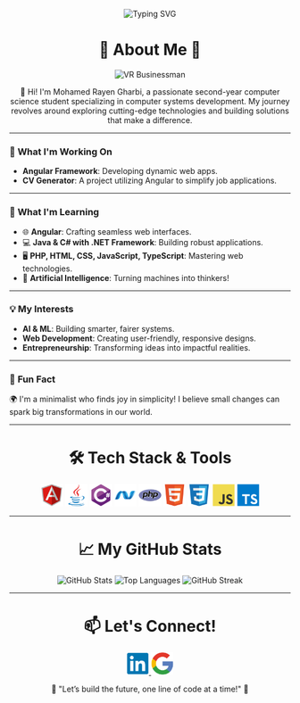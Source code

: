 <p align="center"> 
  <img src="https://readme-typing-svg.herokuapp.com?color=0C93D6&center=true&vCenter=true&width=500&lines=Hello+%F0%9F%91%8B,+I'm+Mohamed+Rayen+Gharbi!;+Tech+Enthusiast+%7C+Aspiring+Software+Engineer;Welcome+to+my+GitHub+Universe!" alt="Typing SVG">
</p>

<h1 align="center">🌟 About Me 🌟</h1>

<p align="center">
  <img src="3d-business-man-wearing-vr-glasses-at-his-desk.png" alt="VR Businessman" width="300">
</p>

<p align="center">👋 Hi! I'm Mohamed Rayen Gharbi, a passionate second-year computer science student specializing in computer systems development. My journey revolves around exploring cutting-edge technologies and building solutions that make a difference.</p>

---

### 🚀 **What I'm Working On**
- **Angular Framework**: Developing dynamic web apps.  
- **CV Generator**: A project utilizing Angular to simplify job applications.

---

### 🧠 **What I'm Learning**
- 🌐 **Angular**: Crafting seamless web interfaces.  
- 💻 **Java & C# with .NET Framework**: Building robust applications.  
- 🖥️ **PHP, HTML, CSS, JavaScript, TypeScript**: Mastering web technologies.  
- 🤖 **Artificial Intelligence**: Turning machines into thinkers!  

---

### 💡 **My Interests**
- **AI & ML**: Building smarter, fairer systems.  
- **Web Development**: Creating user-friendly, responsive designs.  
- **Entrepreneurship**: Transforming ideas into impactful realities.  

---

### 🌟 **Fun Fact**
🌍 I'm a minimalist who finds joy in simplicity! I believe small changes can spark big transformations in our world.

---

<h1 align="center">🛠️ Tech Stack & Tools</h1>

<p align="center">
  <img src="https://raw.githubusercontent.com/devicons/devicon/master/icons/angularjs/angularjs-original.svg" alt="Angular" width="40" height="40"/>  
  <img src="https://raw.githubusercontent.com/devicons/devicon/master/icons/java/java-original.svg" alt="Java" width="40" height="40"/> 
  <img src="https://raw.githubusercontent.com/devicons/devicon/master/icons/csharp/csharp-original.svg" alt="C#" width="40" height="40"/> 
  <img src="https://raw.githubusercontent.com/devicons/devicon/master/icons/dot-net/dot-net-original.svg" alt=".NET" width="40" height="40"/> 
  <img src="https://raw.githubusercontent.com/devicons/devicon/master/icons/php/php-original.svg" alt="PHP" width="40" height="40"/>  
  <img src="https://raw.githubusercontent.com/devicons/devicon/master/icons/html5/html5-original.svg" alt="HTML" width="40" height="40"/> 
  <img src="https://raw.githubusercontent.com/devicons/devicon/master/icons/css3/css3-original.svg" alt="CSS" width="40" height="40"/> 
  <img src="https://raw.githubusercontent.com/devicons/devicon/master/icons/javascript/javascript-original.svg" alt="JavaScript" width="40" height="40"/> 
  <img src="https://raw.githubusercontent.com/devicons/devicon/master/icons/typescript/typescript-original.svg" alt="TypeScript" width="40" height="40"/> 
</p>

---

<h1 align="center">📈 My GitHub Stats</h1>

<div align="center">
  <img src="https://github-readme-      stats.vercel.app/apiusername=rayenmohad&show_icons=true&theme=react&hide_border=true&count_private=true" alt="GitHub Stats" />
 <img src="https://github-readme-stats.vercel.app/api/top-langs/?username=rayenmohad&layout=compact&theme=react&hide_border=true" alt="Top Languages" />
  <img src="https://github-readme-streak-stats.herokuapp.com/?user=rayenmohad&theme=react&hide_border=true" alt="GitHub Streak" />
</div>

---

<h1 align="center">📫 Let's Connect!</h1>

<p align="center">
  <a href="https://www.linkedin.com/in/mohamed-rayen-gharbi" target="_blank">
    <img src="https://raw.githubusercontent.com/devicons/devicon/master/icons/linkedin/linkedin-original.svg" alt="LinkedIn" width="40" height="40"/>
  </a>
  <a href="mailto:mohamed.rayen.gharbi2004@gmail.com">
    <img src="https://raw.githubusercontent.com/devicons/devicon/master/icons/google/google-original.svg" alt="Gmail" width="40" height="40"/>
  </a>
</p>

<p align="center">🚀 "Let’s build the future, one line of code at a time!" 🚀</p>


